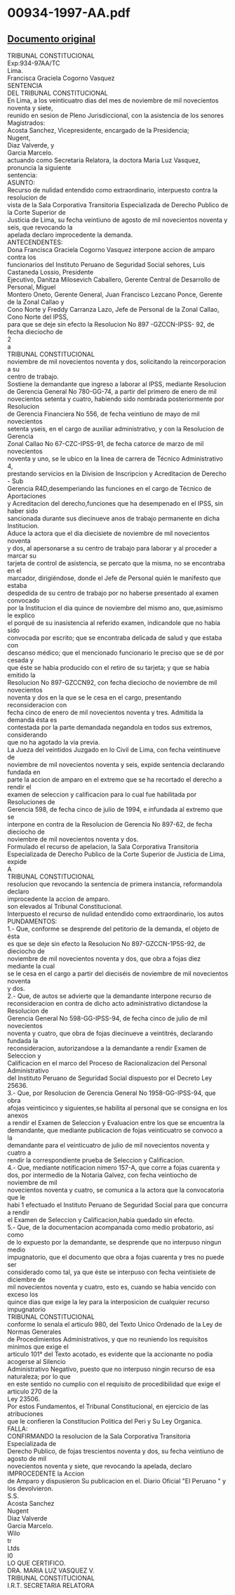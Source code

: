 
00934-1997-AA.pdf
=================
  
[Documento original](https://tc.gob.pe/jurisprudencia/1998/00934-1997-AA.pdf)  
---  
TRIBUNAL CONSTITUCIONAL  
Exp:934-97AA/TC  
Lima.  
Francisca Graciela Cogorno Vasquez  
SENTENCIA  
DEL TRIBUNAL CONSTITUCIONAL  
En Lima, a los veinticuatro dias del mes de noviembre de mil novecientos noventa y siete,  
reunido en sesion de Pleno Jurisdiccional, con la asistencia de los senores Magistrados:  
Acosta Sanchez, Vicepresidente, encargado de la Presidencia;  
Nugent,  
Diaz Valverde, y  
Garcia Marcelo.  
actuando como Secretaria Relatora, la doctora Maria Luz Vasquez, pronuncia la siguiente  
sentencia:  
ASUNTO:  
Recurso de nulidad entendido como extraordinario, interpuesto contra la resolucion de  
vista de la Sala Corporativa Transitoria Especializada de Derecho Publico de la Corte Superior de  
Justicia de Lima, su fecha veintiuno de agosto de mil novecientos noventa y seis, que revocando la  
apelada declaro improcedente la demanda.  
ANTECENDENTES:  
Dona Francisca Graciela Cogorno Vasquez interpone accion de amparo contra los  
funcionarios del Instituto Peruano de Seguridad Social sehores, Luis Castaneda Lossio, Presidente  
Ejecutivo, Danitza Milosevich Caballero, Gerente Central de Desarrollo de Personal, Miguel  
Montero Oneto, Gerente General, Juan Francisco Lezcano Ponce, Gerente de la Zonal Callao y  
Cono Norte y Freddy Carranza Lazo, Jefe de Personal de la Zonal Callao, Cono Norte del IPSS,  
para que se deje sin efecto la Resolucion No 897 -GZCCN-IPSS- 92, de fecha dieciocho de  
2  
a  
TRIBUNAL CONSTITUCIONAL  
noviembre de mil novecientos noventa y dos, solicitando la reincorporacion a su  
centro de trabajo.  
Sostiene la demandante que ingreso a laborar al IPSS, mediante Resolucion  
de Gerencia General No 780-GG-74, a partir del primero de enero de mil  
novecientos setenta y cuatro, habiendo sido nombrada posteriormente por Resolucion  
de Gerencia Financiera No 556, de fecha veintiuno de mayo de mil novecientos  
setenta yseis, en el cargo de auxiliar administrativo, y con la Resolucion de Gerencia  
Zonal Callao No 67-CZC-IPSS-91, de fecha catorce de marzo de mil novecientos  
noventa y uno, se le ubico en la linea de carrera de Técnico Administrativo 4,  
prestando servicios en la Division de Inscripcion y Acreditacion de Derecho - Sub  
Gerencia R4D,desemperiando las funciones en el cargo de Técnico de Aportaciones  
y Acreditacion del derecho,funciones que ha desempenado en el IPSS, sin haber sido  
sancionada durante sus diecinueve anos de trabajo permanente en dicha Institucion.  
Aduce la actora que el dia diecisiete de noviembre de mil novecientos noventa  
y dos, al apersonarse a su centro de trabajo para laborar y al proceder a marcar su  
tarjeta de control de asistencia, se percato que la misma, no se encontraba en el  
marcador, dirigiéndose, donde el Jefe de Personal quién le manifesto que estaba  
despedida de su centro de trabajo por no haberse presentado al examen convocado  
por la Institucion el dia quince de noviembre del mismo ano, que,asimismo le explico  
el porqué de su inasistencia al referido examen, indicandole que no habia sido  
convocada por escrito; que se encontraba delicada de salud y que estaba con  
descanso médico; que el mencionado funcionario le preciso que se dé por cesada y  
que éste se habia producido con el retiro de su tarjeta; y que se habia emitido la  
Resolucion No 897-GZCCN92, con fecha dieciocho de noviembre de mil novecientos  
noventa y dos en la que se le cesa en el cargo, presentando reconsideracion con  
fecha cinco de enero de mil novecientos noventa y tres. Admitida la demanda ésta es  
contestada por la parte demandada negandola en todos sus extremos, considerando  
que no ha agotado la via previa.  
La Jueza del veintidos Juzgado en lo Civil de Lima, con fecha veintinueve de  
noviembre de mil novecientos noventa y seis, expide sentencia declarando fundada en  
parte la accion de amparo en el extremo que se ha recortado el derecho a rendir el  
examen de seleccion y calificacion para lo cual fue habilitada por Resoluciones de  
Gerencia 598, de fecha cinco de julio de 1994, e infundada al extremo que se  
interpone en contra de la Resolucion de Gerencia No 897-62, de fecha dieciocho de  
noviembre de mil novecientos noventa y dos.  
Formulado el recurso de apelacion, la Sala Corporativa Transitoria  
Especializada de Derecho Publico de la Corte Superior de Justicia de Lima, expide  
A  
TRIBUNAL CONSTITUCIONAL  
resolucion que revocando la sentencia de primera instancia, reformandola declaro  
improcedente la accion de amparo.  
son elevados al Tribunal Constitucional.  
Interpuesto el recurso de nulidad entendido como extraordinario, los autos  
PUNDAMENTOS:  
1.- Que, conforme se desprende del petitorio de la demanda, el objeto de ésta  
es que se deje sin efecto la Resolucion No 897-GZCCN-1P5S-92, de dieciocho de  
noviembre de mil novecientos noventa y dos, que obra a fojas diez mediante la cual  
se le cesa en el cargo a partir del dieciséis de noviembre de mil novecientos noventa  
y dos.  
2.- Que, de autos se advierte que la demandante interpone recurso de  
reconsideracion en contra de dicho acto administrativo dictandose la Resolucion de  
Gerencia General No 598-GG-IPSS-94, de fecha cinco de julio de mil novecientos  
noventa y cuatro, que obra de fojas diecinueve a veintitrés, declarando fundada la  
reconsideracion, autorizandose a la demandante a rendir Examen de Seleccion y  
Calificacion en el marco del Proceso de Racionalizacion del Personal Administrativo  
del Instituto Peruano de Seguridad Social dispuesto por el Decreto Ley 25636.  
3.- Que, por Resolucion de Gerencia General No 1958-GG-IPSS-94, que obra  
afojas veinticinco y siguientes,se habilita al personal que se consigna en los anexos  
a rendir el Examen de Seleccion y Evaluacion entre los que se encuentra la  
demandante, que mediante publicacion de fojas veinticuatro se convoco a la  
demandante para el veinticuatro de julio de mil novecientos noventa y cuatro a  
rendir la correspondiente prueba de Seleccion y Calificacion.  
4.- Que, mediante notificacion nimero 157-A, que corre a fojas cuarenta y  
dos, por intermedio de la Notaria Galvez, con fecha veintiocho de noviembre de mil  
novecientos noventa y cuatro, se comunica a la actora que la convocatoria que le  
habi 1 efectuado el Instituto Peruano de Seguridad Social para que concurra a rendir  
el Examen de Seleccion y Calificacion,habia quedado sin efecto.  
5.- Que, de la documentacion acompanada como medio probatorio, asi como  
de lo expuesto por la demandante, se desprende que no interpuso ningun medio  
impugnatorio, que el documento que obra a fojas cuarenta y tres no puede ser  
considerado como tal, ya que éste se interpuso con fecha veintisiete de diciembre de  
mil novecientos noventa y cuatro, esto es, cuando se habia vencido con exceso los  
quince dias que exige la ley para la interposicion de cualquier recurso impugnatorio  
TRIBUNAL CONSTITUCIONAL  
conforme lo senala el articulo 980, del Texto Unico Ordenado de la Ley de Normas Generales  
de Procedimientos Administrativos, y que no reuniendo los requisitos minimos que exige el  
articulo 101° del Texto acotado, es evidente que la accionante no podia acogerse al Silencio  
Administrativo Negativo, puesto que no interpuso ningin recurso de esa naturaleza; por lo que  
en este sentido no cumplio con el requisito de procedibilidad que exige el articulo 270 de la  
Ley 23506.  
Por estos Fundamentos, el Tribunal Constitucional, en ejercicio de las atribuciones  
que le confieren la Constitucion Politica del Peri y Su Ley Organica.  
FALLA:  
CONFIRMANDO la resolucion de la Sala Corporativa Transitoria Especializada de  
Derecho Publico, de fojas trescientos noventa y dos, su fecha veintiuno de agosto de mil  
novecientos noventa y siete, que revocando la apelada, declaro IMPROCEDENTE la Accion  
de Amparo y dispusieron Su publicacion en el. Diario Oficial "El Peruano " y los devolvieron.  
S.S.  
Acosta Sanchez  
Nugent  
Diaz Valverde  
Garcia Marcelo.  
Wilo  
tr  
Ltds  
I0  
LO QUE CERTIFICO.  
DRA. MARIA LUZ VASQUEZ V.  
TRIBUNAL CONSTITUCIONAL  
I.R.T. SECRETARIA RELATORA